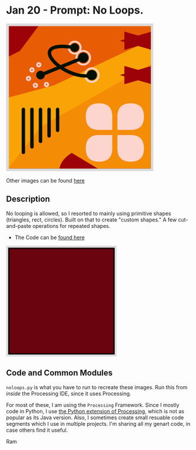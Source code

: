 # Jan 20 - Prompt: No Loops.

<img src="images/keep0.png" width="400">  

Other images can be found [here](images)

## Description
No looping is allowed, so I resorted to mainly using primitive shapes (triangles, rect, circles). Built on that to create "custom shapes."
A few cut-and-paste operations for repeated shapes.

- The Code can be [found here](.)


<img src="images/process.gif" width="300">  


## Code and Common Modules
`noloops.py` is what you have to run to recreate these images.
Run this from _inside_ the Processing IDE, since it uses Processing.


For most of these, I am using the `Processing` Framework. Since I mostly code in Python, I use [the Python extension of Processing](https://py.processing.org/reference/), which is not as popular as its Java version. Also, I sometimes create small resuable code segments which I use in multiple projects. I'm sharing all my genart code, in case others find it useful.

Ram


